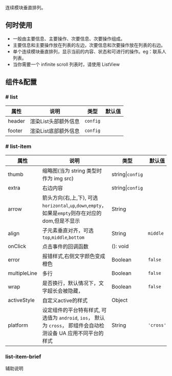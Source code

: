 连续模块垂直排列。

## 何时使用
- 一般由主要信息、主要操作、次要信息、次要操作组成。
- 主要信息和主要操作放在列表的左边，次要信息和次要操作放在列表的右边。
- 单个连续模块垂直排列，显示当前的内容、状态和可进行的操作。eg：联系人列表。
- 当你需要一个 infinite scroll 列表时，请使用 ListView

## 组件&配置

### # list

属性 | 说明 | 类型 | 默认值
----|-----|------|------
header  | 渲染List头部额外信息  | `config` |
footer  | 渲染List底部额外信息  | `config` |

### # list-item

属性 | 说明 | 类型 | 默认值
----|-----|------|------
thumb   | 缩略图(当为 string 类型时作为 img src)  | string&#124;`config` | 
extra   | 右边内容        | string&#124;`config` | 
arrow   | 箭头方向(右,上,下), 可选`horizontal`,`up`,`down`,`empty`，如果是`empty`则存在对应的dom,但是不显示   | String | 
align    |  子元素垂直对齐，可选`top`,`middle`,`bottom`  | String   | `middle`
onClick    | 点击事件的回调函数 | (): void | 
error    | 报错样式,右侧文字颜色变成橙色 | Boolean  | `false`
multipleLine    | 多行 | Boolean  | `false`
wrap    | 是否换行，默认情况下，文字超长会被隐藏， | Boolean  | `false`
activeStyle    | 自定义active的样式 | Object  | 
platform  |  设定组件的平台特有样式, 可选值为 `android`, `ios`， 默认为 `cross`， 即组件会自动检测设备 UA 应用不同平台的样式    | String | `'cross'`

### list-item-brief

辅助说明

